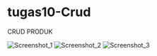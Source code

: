 # tugas10-Crud
CRUD PRODUK

![Screenshot_1](https://user-images.githubusercontent.com/60336149/84785671-f3d75a00-b015-11ea-8e7a-ab5c29f05edb.jpg)
![Screenshot_2](https://user-images.githubusercontent.com/60336149/84785514-c68aac00-b015-11ea-9e3c-969b5f84eb92.jpg)
![Screenshot_3](https://user-images.githubusercontent.com/60336149/84785589-dbffd600-b015-11ea-9b79-575720ab9e0a.jpg)
